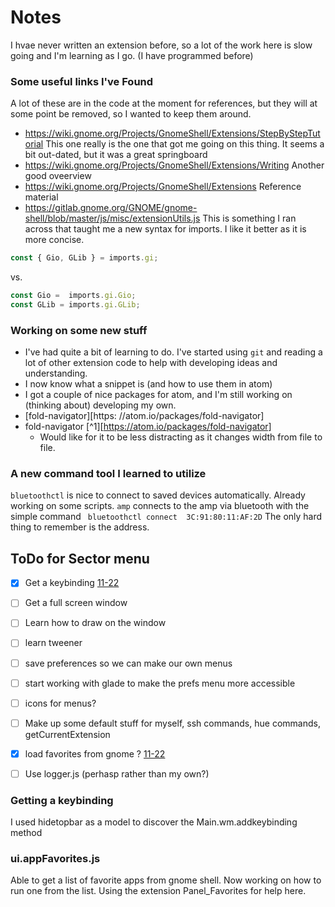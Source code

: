 # Notes

I hvae never written an extension before, so a lot of the work here is slow going and I'm learning as I go. (I have programmed before)

### Some useful links I've Found
A lot of these are in the code at the moment for references, but they will at some point be removed, so I wanted to keep them around.
* https://wiki.gnome.org/Projects/GnomeShell/Extensions/StepByStepTutorial This one really is the one that got me going on this thing. It seems a bit out-dated, but it was a great springboard
* https://wiki.gnome.org/Projects/GnomeShell/Extensions/Writing Another good oveerview
* https://wiki.gnome.org/Projects/GnomeShell/Extensions Reference material
* https://gitlab.gnome.org/GNOME/gnome-shell/blob/master/js/misc/extensionUtils.js This is something I ran across that taught me a new syntax for imports. I like it better as it is more concise.
```JavaScript
const { Gio, GLib } = imports.gi;
```
vs.
```JavaScript
const Gio =  imports.gi.Gio;
const GLib = imports.gi.GLib;
```

### Working on some new stuff
- I've had quite a bit of learning to do. I've started using `git` and reading a lot of other extension code to help with developing ideas and understanding.
- I now know what a snippet is (and how to use them in atom)
- I got a couple of nice packages for atom, and I'm still working on (thinking about) developing my own.
- [fold-navigator][https:   //atom.io/packages/fold-navigator]
- fold-navigator [^1][https://atom.io/packages/fold-navigator]
    - Would like for it to be less distracting as it changes width from file to file.

### A new command tool I learned to utilize
`bluetoothctl` is nice to connect to saved devices automatically. Already working on some scripts.
`amp` connects to the amp via bluetooth with the simple command `
bluetoothctl connect  3C:91:80:11:AF:2D` The only hard thing to remember is the address.

## ToDo for Sector menu
- [x] Get a keybinding [11-22](#getting-a-keybinding)
- [ ] Get a full screen window
- [ ] Learn how to draw on the window
- [ ] learn tweener
- [ ] save preferences so we can make our own menus
- [ ] start working with glade to make the prefs menu more accessible
- [ ] icons for menus?
- [ ] Make up some default stuff for myself, ssh commands, hue commands, getCurrentExtension
- [x] load favorites from gnome ? [11-22](ui.appFavorites.js)
- [ ] Use logger.js (perhasp rather than my own?)


### Getting a keybinding
I used hidetopbar as a model to discover the Main.wm.addkeybinding method

### ui.appFavorites.js
Able to get a list of favorite apps from gnome shell. Now working on how to run one from the list. Using the extension Panel_Favorites for help here.
